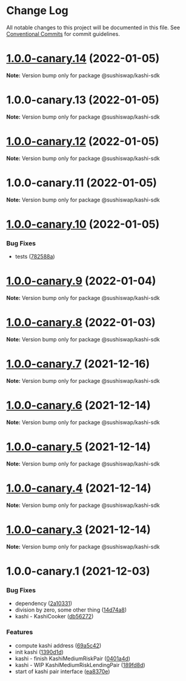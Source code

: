 # Change Log

All notable changes to this project will be documented in this file.
See [Conventional Commits](https://conventionalcommits.org) for commit guidelines.

# [1.0.0-canary.14](https://github.com/sushiswap/sdk/compare/@sushiswap/kashi-sdk@1.0.0-canary.13...@sushiswap/kashi-sdk@1.0.0-canary.14) (2022-01-05)

**Note:** Version bump only for package @sushiswap/kashi-sdk





# 1.0.0-canary.13 (2022-01-05)

**Note:** Version bump only for package @sushiswap/kashi-sdk





# [1.0.0-canary.12](https://github.com/sushiswap/sdk/compare/@sushiswap/kashi-sdk@1.0.0-canary.11...@sushiswap/kashi-sdk@1.0.0-canary.12) (2022-01-05)

**Note:** Version bump only for package @sushiswap/kashi-sdk





# 1.0.0-canary.11 (2022-01-05)

**Note:** Version bump only for package @sushiswap/kashi-sdk





# [1.0.0-canary.10](https://github.com/sushiswap/sdk/compare/@sushiswap/kashi-sdk@1.0.0-canary.9...@sushiswap/kashi-sdk@1.0.0-canary.10) (2022-01-05)


### Bug Fixes

* tests ([782588a](https://github.com/sushiswap/sdk/commit/782588a4dc655756f0a25113fc6c83dfde0cc8de))





# [1.0.0-canary.9](https://github.com/sushiswap/sdk/compare/@sushiswap/kashi-sdk@1.0.0-canary.8...@sushiswap/kashi-sdk@1.0.0-canary.9) (2022-01-04)

**Note:** Version bump only for package @sushiswap/kashi-sdk





# [1.0.0-canary.8](https://github.com/sushiswap/sdk/compare/@sushiswap/kashi-sdk@1.0.0-canary.7...@sushiswap/kashi-sdk@1.0.0-canary.8) (2022-01-03)

**Note:** Version bump only for package @sushiswap/kashi-sdk





# [1.0.0-canary.7](https://github.com/sushiswap/sdk/compare/@sushiswap/kashi-sdk@1.0.0-canary.6...@sushiswap/kashi-sdk@1.0.0-canary.7) (2021-12-16)

**Note:** Version bump only for package @sushiswap/kashi-sdk





# [1.0.0-canary.6](https://github.com/sushiswap/sdk/compare/@sushiswap/kashi-sdk@1.0.0-canary.5...@sushiswap/kashi-sdk@1.0.0-canary.6) (2021-12-14)

**Note:** Version bump only for package @sushiswap/kashi-sdk





# [1.0.0-canary.5](https://github.com/sushiswap/sdk/compare/@sushiswap/kashi-sdk@1.0.0-canary.4...@sushiswap/kashi-sdk@1.0.0-canary.5) (2021-12-14)

**Note:** Version bump only for package @sushiswap/kashi-sdk





# [1.0.0-canary.4](https://github.com/sushiswap/sdk/compare/@sushiswap/kashi-sdk@1.0.0-canary.3...@sushiswap/kashi-sdk@1.0.0-canary.4) (2021-12-14)

**Note:** Version bump only for package @sushiswap/kashi-sdk





# [1.0.0-canary.3](https://github.com/sushiswap/sdk/compare/@sushiswap/kashi-sdk@1.0.0-canary.2...@sushiswap/kashi-sdk@1.0.0-canary.3) (2021-12-14)

**Note:** Version bump only for package @sushiswap/kashi-sdk





# 1.0.0-canary.1 (2021-12-03)


### Bug Fixes

* dependency ([2a10331](https://github.com/sushiswap/sdk/commit/2a1033147f74bf9c3e87dd6cc67453da7810066e))
* division by zero, some other thing ([14d74a8](https://github.com/sushiswap/sdk/commit/14d74a88660e39c317a40a399d0c8ecc4d998166))
* kashi - KashiCooker ([db56272](https://github.com/sushiswap/sdk/commit/db56272e19be1e7b52aae5e55240c23ae1628e6d))


### Features

* compute kashi address ([69a5c42](https://github.com/sushiswap/sdk/commit/69a5c42728a2447bd8c09ecaaa1c36f9acee1d48))
* init kashi ([1390d1d](https://github.com/sushiswap/sdk/commit/1390d1dc48c9869a9c447d844ca9a95e9ed732d3))
* kashi - finish KashiMediumRiskPair ([0401a4d](https://github.com/sushiswap/sdk/commit/0401a4d8411c40ce05062ab125f12770d02fc7a3))
* kashi - WIP KashiMediumRiskLendingPair ([189fd8d](https://github.com/sushiswap/sdk/commit/189fd8d1c8f5a346fae899becc031914011a6ecd))
* start of kashi pair interface ([ea8370e](https://github.com/sushiswap/sdk/commit/ea8370ef234538e3493244e44e7625fc6d5dd6f3))
